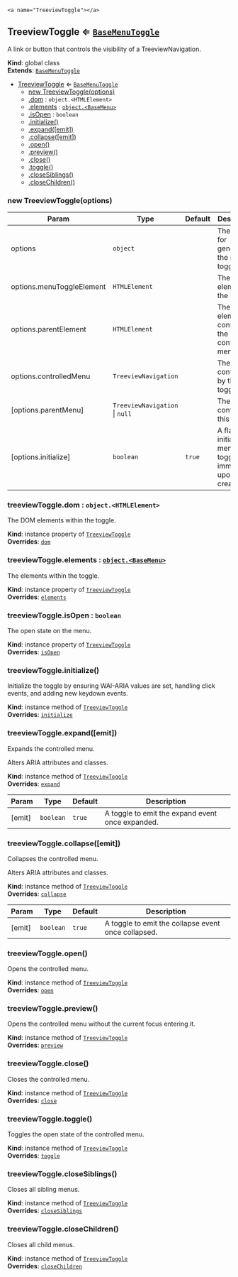 
    <a name="TreeviewToggle"></a>

## TreeviewToggle ⇐ [<code>BaseMenuToggle</code>](#BaseMenuToggle)
A link or button that controls the visibility of a TreeviewNavigation.

**Kind**: global class  
**Extends**: [<code>BaseMenuToggle</code>](#BaseMenuToggle)  

* [TreeviewToggle](#TreeviewToggle) ⇐ [<code>BaseMenuToggle</code>](#BaseMenuToggle)
    * [new TreeviewToggle(options)](#new_TreeviewToggle_new)
    * [.dom](#BaseMenuToggle+dom) : <code>object.&lt;HTMLElement&gt;</code>
    * [.elements](#BaseMenuToggle+elements) : [<code>object.&lt;BaseMenu&gt;</code>](#BaseMenu)
    * [.isOpen](#BaseMenuToggle+isOpen) : <code>boolean</code>
    * [.initialize()](#BaseMenuToggle+initialize)
    * [.expand([emit])](#BaseMenuToggle+expand)
    * [.collapse([emit])](#BaseMenuToggle+collapse)
    * [.open()](#BaseMenuToggle+open)
    * [.preview()](#BaseMenuToggle+preview)
    * [.close()](#BaseMenuToggle+close)
    * [.toggle()](#BaseMenuToggle+toggle)
    * [.closeSiblings()](#BaseMenuToggle+closeSiblings)
    * [.closeChildren()](#BaseMenuToggle+closeChildren)

<a name="new_TreeviewToggle_new"></a>

### new TreeviewToggle(options)

| Param | Type | Default | Description |
| --- | --- | --- | --- |
| options | <code>object</code> |  | The options for generating the menu toggle. |
| options.menuToggleElement | <code>HTMLElement</code> |  | The toggle element in the DOM. |
| options.parentElement | <code>HTMLElement</code> |  | The element containing the controlled menu. |
| options.controlledMenu | <code>TreeviewNavigation</code> |  | The menu controlled by this toggle. |
| [options.parentMenu] | <code>TreeviewNavigation</code> \| <code>null</code> | <code></code> | The menu containing this toggle. |
| [options.initialize] | <code>boolean</code> | <code>true</code> | A flag to initialize the menu toggle immediately upon creation. |

<a name="BaseMenuToggle+dom"></a>

### treeviewToggle.dom : <code>object.&lt;HTMLElement&gt;</code>
The DOM elements within the toggle.

**Kind**: instance property of [<code>TreeviewToggle</code>](#TreeviewToggle)  
**Overrides**: [<code>dom</code>](#BaseMenuToggle+dom)  
<a name="BaseMenuToggle+elements"></a>

### treeviewToggle.elements : [<code>object.&lt;BaseMenu&gt;</code>](#BaseMenu)
The elements within the toggle.

**Kind**: instance property of [<code>TreeviewToggle</code>](#TreeviewToggle)  
**Overrides**: [<code>elements</code>](#BaseMenuToggle+elements)  
<a name="BaseMenuToggle+isOpen"></a>

### treeviewToggle.isOpen : <code>boolean</code>
The open state on the menu.

**Kind**: instance property of [<code>TreeviewToggle</code>](#TreeviewToggle)  
**Overrides**: [<code>isOpen</code>](#BaseMenuToggle+isOpen)  
<a name="BaseMenuToggle+initialize"></a>

### treeviewToggle.initialize()
Initialize the toggle by ensuring WAI-ARIA values are set,
handling click events, and adding new keydown events.

**Kind**: instance method of [<code>TreeviewToggle</code>](#TreeviewToggle)  
**Overrides**: [<code>initialize</code>](#BaseMenuToggle+initialize)  
<a name="BaseMenuToggle+expand"></a>

### treeviewToggle.expand([emit])
Expands the controlled menu.

Alters ARIA attributes and classes.

**Kind**: instance method of [<code>TreeviewToggle</code>](#TreeviewToggle)  
**Overrides**: [<code>expand</code>](#BaseMenuToggle+expand)  

| Param | Type | Default | Description |
| --- | --- | --- | --- |
| [emit] | <code>boolean</code> | <code>true</code> | A toggle to emit the expand event once expanded. |

<a name="BaseMenuToggle+collapse"></a>

### treeviewToggle.collapse([emit])
Collapses the controlled menu.

Alters ARIA attributes and classes.

**Kind**: instance method of [<code>TreeviewToggle</code>](#TreeviewToggle)  
**Overrides**: [<code>collapse</code>](#BaseMenuToggle+collapse)  

| Param | Type | Default | Description |
| --- | --- | --- | --- |
| [emit] | <code>boolean</code> | <code>true</code> | A toggle to emit the collapse event once collapsed. |

<a name="BaseMenuToggle+open"></a>

### treeviewToggle.open()
Opens the controlled menu.

**Kind**: instance method of [<code>TreeviewToggle</code>](#TreeviewToggle)  
**Overrides**: [<code>open</code>](#BaseMenuToggle+open)  
<a name="BaseMenuToggle+preview"></a>

### treeviewToggle.preview()
Opens the controlled menu without the current focus entering it.

**Kind**: instance method of [<code>TreeviewToggle</code>](#TreeviewToggle)  
**Overrides**: [<code>preview</code>](#BaseMenuToggle+preview)  
<a name="BaseMenuToggle+close"></a>

### treeviewToggle.close()
Closes the controlled menu.

**Kind**: instance method of [<code>TreeviewToggle</code>](#TreeviewToggle)  
**Overrides**: [<code>close</code>](#BaseMenuToggle+close)  
<a name="BaseMenuToggle+toggle"></a>

### treeviewToggle.toggle()
Toggles the open state of the controlled menu.

**Kind**: instance method of [<code>TreeviewToggle</code>](#TreeviewToggle)  
**Overrides**: [<code>toggle</code>](#BaseMenuToggle+toggle)  
<a name="BaseMenuToggle+closeSiblings"></a>

### treeviewToggle.closeSiblings()
Closes all sibling menus.

**Kind**: instance method of [<code>TreeviewToggle</code>](#TreeviewToggle)  
**Overrides**: [<code>closeSiblings</code>](#BaseMenuToggle+closeSiblings)  
<a name="BaseMenuToggle+closeChildren"></a>

### treeviewToggle.closeChildren()
Closes all child menus.

**Kind**: instance method of [<code>TreeviewToggle</code>](#TreeviewToggle)  
**Overrides**: [<code>closeChildren</code>](#BaseMenuToggle+closeChildren)  
  